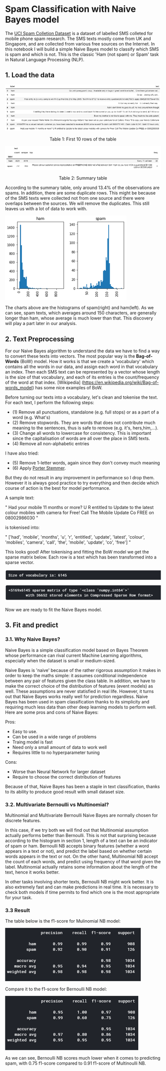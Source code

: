 # Spam Classification with Naive Bayes model

The [UCI Spam Colletion Dataset](https://archive.ics.uci.edu/ml/datasets/SMS+Spam+Collection) is a dataset of labelled SMS colleted for mobile phone spam research. The SMS texts mostly come from UK and Singapore, and are collected from various free sources on the Internet. In this notebook I will build a simple Naive Bayes model to classify which SMS is spam and which is not. This is the classic 'Ham (not spam) or Spam' task in Natural Language Processing (NLP).

## 1. Load the data
![](figures/table_1.png)
<p align="center"> 
  Table 1: First 10 rows of the table 
</p>

![](figures/table_2.png)
<p align="center"> 
  Table 2: Summary table
</p>

According to the summary table, only around 13.4% of the observations are spams. In addition, there are some duplicate rows. This might be because of the SMS texts were collected not from one source and there were overlaps between the sources. We will remove the duplicates. This still leaves us with a lot of data to work with.

![](figures/hist_1.png)

The charts above are the histograms of spam(right) and ham(left). As we can see, spam texts, which averages around 150 characters, are generally longer than ham, whose average is much lower than that. This discovery will play a part later in our analysis.

## 2. Text Preprocessing

For our Naive Bayes algorithm to understand the data we have to find a way to convert these texts into vectors. The most popular way is the **Bag-of-Words** (BoW) model. How it works is that we create a 'vocabulary' which contains all the words in our data, and assign each word in that vocabulary an index. Then each SMS text can be represented by a vector whose length is the size of that vocabulary, and each of its entries is the count/frequency of the word at that index. [Wikipedia] (https://en.wikipedia.org/wiki/Bag-of-words_model) has some nice examples of BoW.

Before turning our texts into a vocabulary, let's clean and tokenise the text. For each text, I perform the following steps:
- (1) Remove all punctuations, standalone (e.g. full stops) or as a part of a word (e.g. What's)
- (2) Remove stopwords. They are words that does not contribute much meaning to the sentences, thus is safe to remove (e.g. it's, hers,him,...).
- (3) Change all words to lowercase for consistency. This is important since the capitalisation of words are all over the place in SMS texts.
- (4) Remove all non-alphabetic entries 

I have also tried:
- (5) Remove 1-letter words, again since they don't convey much meaning
- (6) Apply [Porter Stemmer](https://tartarus.org/martin/PorterStemmer/).

But they do not result in any improvement in performance so I drop them. However it is always good practice to try everything and then decide which course of action is the best for model performance.

A sample text:

" Had your mobile 11 months or more? U R entitled to Update to the latest colour mobiles with camera for Free! Call The Mobile Update Co FREE on 08002986030 " 

is tokenised into:

" ['had', 'mobile', 'months', 'u', 'r', 'entitled', 'update', 'latest', 'colour', 'mobiles', 'camera', 'call', 'the', 'mobile', 'update', 'co', 'free'] "

This looks good! After tokenising and fitting the BoW model we get the sparse matrix below. Each row is a text which has been transformed into a sparse vector.

![](figures/ans_1.png)

Now we are ready to fit the Naive Bayes model.

## 3. Fit and predict

### 3.1. Why Naive Bayes? 

Naive Bayes is a simple classification model based on Bayes Theorem whose performance can rival current Machine Learning algorithms, especially when the dataset is small or medium-sized. 

Naive Bayes is 'naive' because of the rather rigorous assumption it makes in order to keep the maths simple: it assumes conditional independence between any pair of features given the class table. In addition, we have to make the correct choice of the distribution of features (event models) as well. These assumptions are never statisfied in real life. However, it turns out that Naive Bayes works really well for prediction regardless. Naive Bayes has been used in spam classification thanks to its simplicity and requiring much less data than other deep learning models to perform well. Here are some pros and cons of Naive Bayes:

Pros:
- Easy to use.
- Can be used in a wide range of problems
- Traing model is fast
- Need only a small amount of data to work well
- Requires little to no hyperparameter tuning

Cons:
- Worse than Neural Network for larger dataset
- Require to choose the correct distribution of features

Because of that, Naive Bayes has been a staple in text classification, thanks to its ability to produce good result with small dataset size.

### 3.2. Multivariate Bernoulli vs Multinomial?

Multinomial and Multivariate Bernoulli Naive Bayes are normally chosen for discrete features. 

In this case, if we try both we will find out that Multinomial assumption actually performs better than Bernoulli. This is not that surprising because according to the histogram in section 1, length of a text can be an indicator of spam or ham. Bernoulli NB accepts binary features (whether a word appears in a text or not), and predict the label based on whether certain words appears in the text or not. On the other hand, Multinomial NB accept the count of each words, and predict using frequency of that word given the label. Multinomial actually retains some information about the length of the text, hence it works better. 

In other tasks involving shorter texts, Bernoulli NB might work better. It is also extremely fast and can make predictions in real time. It is necessary to check both models if time permits to find which one is the most appropriate for your task.

### 3.3 Result

The table below is the f1-score for Mulinomial NB model:

![](figures/table_3.png)

Compare it to the f1-score for Bernoulli NB model:

![](figures/table_4.png)

As we can see, Bernoulli NB scores much lower when it comes to predicting spam, with 0.75 f1-score compared to 0.91 f1-score of Multinoulli NB. 

